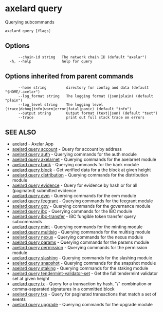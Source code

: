 # axelard query

Querying subcommands

```
axelard query [flags]
```

## Options

```
      --chain-id string   The network chain ID (default "axelar")
  -h, --help              help for query
```

## Options inherited from parent commands

```
      --home string         directory for config and data (default "$HOME/.axelar")
      --log_format string   The logging format (json|plain) (default "plain")
      --log_level string    The logging level (trace|debug|info|warn|error|fatal|panic) (default "info")
      --output string       Output format (text|json) (default "text")
      --trace               print out full stack trace on errors
```

## SEE ALSO

- [axelard](/cli-docs/v0_27_0/axelard) - Axelar App
- [axelard query account](/cli-docs/v0_27_0/axelard_query_account) - Query for account by address
- [axelard query auth](/cli-docs/v0_27_0/axelard_query_auth) - Querying commands for the auth module
- [axelard query axelarnet](/cli-docs/v0_27_0/axelard_query_axelarnet) - Querying commands for the axelarnet module
- [axelard query bank](/cli-docs/v0_27_0/axelard_query_bank) - Querying commands for the bank module
- [axelard query block](/cli-docs/v0_27_0/axelard_query_block) - Get verified data for a the block at given height
- [axelard query distribution](/cli-docs/v0_27_0/axelard_query_distribution) - Querying commands for the distribution module
- [axelard query evidence](/cli-docs/v0_27_0/axelard_query_evidence) - Query for evidence by hash or for all (paginated) submitted evidence
- [axelard query evm](/cli-docs/v0_27_0/axelard_query_evm) - Querying commands for the evm module
- [axelard query feegrant](/cli-docs/v0_27_0/axelard_query_feegrant) - Querying commands for the feegrant module
- [axelard query gov](/cli-docs/v0_27_0/axelard_query_gov) - Querying commands for the governance module
- [axelard query ibc](/cli-docs/v0_27_0/axelard_query_ibc) - Querying commands for the IBC module
- [axelard query ibc-transfer](/cli-docs/v0_27_0/axelard_query_ibc-transfer) - IBC fungible token transfer query subcommands
- [axelard query mint](/cli-docs/v0_27_0/axelard_query_mint) - Querying commands for the minting module
- [axelard query multisig](/cli-docs/v0_27_0/axelard_query_multisig) - Querying commands for the multisig module
- [axelard query nexus](/cli-docs/v0_27_0/axelard_query_nexus) - Querying commands for the nexus module
- [axelard query params](/cli-docs/v0_27_0/axelard_query_params) - Querying commands for the params module
- [axelard query permission](/cli-docs/v0_27_0/axelard_query_permission) - Querying commands for the permission module
- [axelard query slashing](/cli-docs/v0_27_0/axelard_query_slashing) - Querying commands for the slashing module
- [axelard query snapshot](/cli-docs/v0_27_0/axelard_query_snapshot) - Querying commands for the snapshot module
- [axelard query staking](/cli-docs/v0_27_0/axelard_query_staking) - Querying commands for the staking module
- [axelard query tendermint-validator-set](/cli-docs/v0_27_0/axelard_query_tendermint-validator-set) - Get the full tendermint validator set at given height
- [axelard query tx](/cli-docs/v0_27_0/axelard_query_tx) - Query for a transaction by hash, "<addr>/<seq>" combination or comma-separated signatures in a committed block
- [axelard query txs](/cli-docs/v0_27_0/axelard_query_txs) - Query for paginated transactions that match a set of events
- [axelard query upgrade](/cli-docs/v0_27_0/axelard_query_upgrade) - Querying commands for the upgrade module
